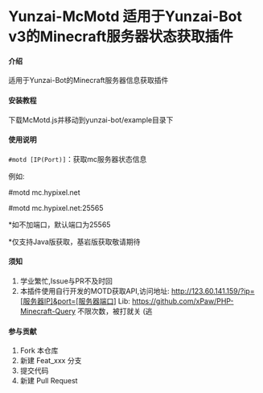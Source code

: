 # Yunzai-McMotd 适用于Yunzai-Bot v3的Minecraft服务器状态获取插件

#### 介绍

适用于Yunzai-Bot的Minecraft服务器信息获取插件

#### 安装教程

下载McMotd.js并移动到yunzai-bot/example目录下

#### 使用说明

`#motd [IP(Port)]`：获取mc服务器状态信息

例如: 

#motd mc.hypixel.net

#motd mc.hypixel.net:25565

*如不加端口，默认端口为25565

*仅支持Java版获取，基岩版获取敬请期待

#### 须知

1.  学业繁忙,Issue与PR不及时回
2.  本插件使用自行开发的MOTD获取API,访问地址:
http://123.60.141.159/?ip=[服务器IP]&port=[服务器端口]
Lib:
https://github.com/xPaw/PHP-Minecraft-Query
不限次数，被打就关 (逃

#### 参与贡献
1.  Fork 本仓库
2.  新建 Feat_xxx 分支
3.  提交代码
4.  新建 Pull Request
